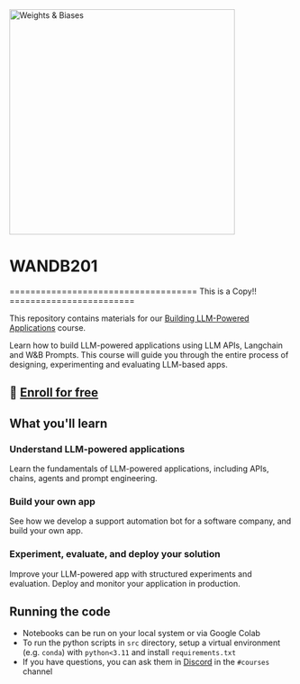<img src="https://i.imgur.com/gb6B4ig.png" width="400" alt="Weights & Biases" />

# WANDB201



==================================== This is a Copy!! ========================

This repository contains materials for our [Building LLM-Powered Applications](https://www.wandb.courses/courses/building-llm-powered-apps) course. 

Learn how to build LLM-powered applications using LLM APIs, Langchain and W&B Prompts. This course will guide you through the entire process of designing, experimenting and evaluating LLM-based apps.

## 🚀 [Enroll for free](https://www.wandb.courses/courses/building-llm-powered-apps)

## What you'll learn

### Understand LLM-powered applications
Learn the fundamentals of LLM-powered applications, including APIs, chains, agents and prompt engineering.

### Build your own app
See how we develop a support automation bot for a software company, and build your own app.

### Experiment, evaluate, and deploy your solution
Improve your LLM-powered app with structured experiments and evaluation. Deploy and monitor your application in production.

## Running the code

- Notebooks can be run on your local system or via Google Colab
- To run the python scripts in `src` directory, setup a virtual environment (e.g. `conda`) with `python<3.11` and install `requirements.txt`
- If you have questions, you can ask them in [Discord](https://wandb.me/discord) in the `#courses` channel